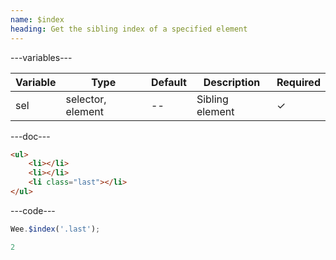 ```yaml
---
name: $index
heading: Get the sibling index of a specified element
---
```


---variables---

| Variable | Type              | Default | Description     | Required |
| -------- | ----------------- | ------- | --------------- | -------- |
| sel      | selector, element | --      | Sibling element | &#10003; |

---doc---

```html
<ul>
    <li></li>
    <li></li>
    <li class="last"></li>
</ul>
```

---code---

```javascript
Wee.$index('.last');
```

```javascript
2
```